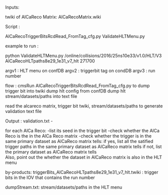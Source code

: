 
Inputs:

twiki of AlCaReco Matrix:
AlCaRecoMatrix.wiki

Script :

AlCaRecoTriggerBitsRcdRead_FromTag_cfg.py
ValidateHLTMenu.py

example to run :

python ValidateHLTMenu.py /online/collisions/2016/25ns10e33/v1.0/HLT/V3 AlCaRecoHLTpaths8e29_1e31_v7_hlt 271700

argv1 : HLT menu on confDB
argv2 : triggerbit tag on condDB
argv3 : run number

flow : 
  cmsRun AlCaRecoTriggerBitsRcdRead_FromTag_cfg.py to dump trigger bit into twiki
  dump hlt config from confDB
  dump hlt stream/datasets/paths into text file
  
  read the alcareco matrix, trigger bit twiki, stream/datasets/paths
  to generate validation text file

Output : 
validation.txt -

 for each AlCa Reco:
  -list its seed in the trigger bit
  -check whether the AlCa Reco is the in the AlCa Reco matrix
  -check whether the trigger is in the same primary dataset as AlCaReco matrix tells:
   if yes, list all the satified trigger paths in the same primary dataset as AlCaReco matrix tells
   if not, list the primary dataset as AlCaReco matrix tells  
   Also, point out the whether the dataset in AlCaReco matrix is also in the HLT menu

by-products:
triggerBits_AlCaRecoHLTpaths8e29_1e31_v7_hlt.twiki : 
trigger bits in the IOV that contains the run number

dumpStream.txt:
stream/datasets/paths in the HLT menu








